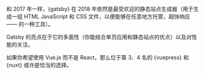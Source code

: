 和 2017 年一样，{gatsby} 在 2018 年依然是最受欢迎的静态站点生成器（用于生成一组 HTML JavaScript 和 CSS 文件，以便能够在任意地方托管，超快响应 —— 的一种工具）。

Gatsby 的亮点在于它的多面性（你能结合单页应用和静态站点的优点）以及对性能的关注。

如果你希望使用 Vue.js 而不是 React，那么位于第 3、4 名的 {vuepress} 和 {nuxt} 或许是恰当的选择。